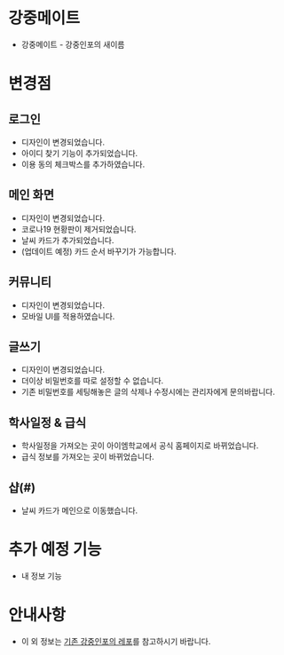 # 강중메이트
- 강중메이트 - 강중인포의 새이름

# 변경점
## 로그인
- 디자인이 변경되었습니다.
- 아이디 찾기 기능이 추가되었습니다.
- 이용 동의 체크박스를 추가하였습니다.

## 메인 화면
- 디자인이 변경되었습니다.
- 코로나19 현황판이 제거되었습니다.
- 날씨 카드가 추가되었습니다.
- (업데이트 예정) 카드 순서 바꾸기가 가능합니다.

## 커뮤니티
- 디자인이 변경되었습니다.
- 모바일 UI를 적용하였습니다.

## 글쓰기
- 디자인이 변경되었습니다.
- 더이상 비밀번호를 따로 설정할 수 없습니다.
- 기존 비밀번호를 세팅해놓은 글의 삭제나 수정시에는 관리자에게 문의바랍니다.

## 학사일정 & 급식
- 학사일정을 가져오는 곳이 아이엠학교에서 공식 홈페이지로 바뀌었습니다.
- 급식 정보를 가져오는 곳이 바뀌었습니다.

## 샵(#)
- 날씨 카드가 메인으로 이동했습니다.

# 추가 예정 기능
- 내 정보 기능

# 안내사항
- 이 외 정보는 <a href="https://github.com/seongpark/Kneung-Info-2.0">기존 강중인포의 레포</a>를 참고하시기 바랍니다.
